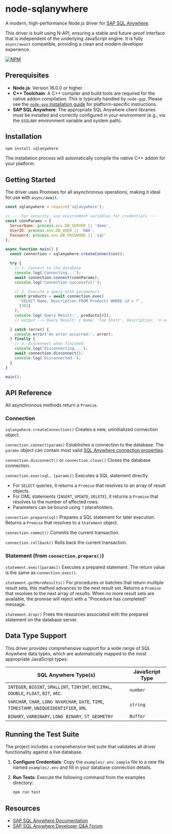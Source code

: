 # node-sqlanywhere

A modern, high-performance Node.js driver for [SAP SQL Anywhere](https://www.sap.com/products/sql-anywhere.html).

This driver is built using N-API, ensuring a stable and future-proof interface that is independent of the underlying JavaScript engine. It is fully `async/await` compatible, providing a clean and modern developer experience.

[![NPM](https://nodei.co/npm/sqlanywhere.png?compact=true)](https://nodei.co/npm/sqlanywhere/)

## Prerequisites

* **Node.js**: Version 16.0.0 or higher.
* **C++ Toolchain**: A C++ compiler and build tools are required for the native addon compilation. This is typically handled by `node-gyp`. Please see the [`node-gyp` installation guide](https://github.com/nodejs/node-gyp#installation) for platform-specific instructions.
* **SAP SQL Anywhere**: The appropriate SQL Anywhere client libraries must be installed and correctly configured in your environment (e.g., via the `$SQLANY` environment variable and system path).

## Installation

```sh
npm install sqlanywhere
```

The installation process will automatically compile the native C++ addon for your platform.

## Getting Started

The driver uses Promises for all asynchronous operations, making it ideal for use with `async/await`.

```javascript
const sqlanywhere = require('sqlanywhere');

// --- For security, use environment variables for credentials ---
const connParams = {
  ServerName: process.env.DB_SERVER || 'demo',
  UserID: process.env.DB_USER || 'DBA',
  Password: process.env.DB_PASSWORD || 'sql'
};

async function main() {
  const connection = sqlanywhere.createConnection();

  try {
    // 1. Connect to the database
    console.log('Connecting...');
    await connection.connect(connParams);
    console.log('Connection successful!');

    // 2. Execute a query with parameters
    const products = await connection.exec(
      'SELECT Name, Description FROM Products WHERE id = ?',
      [301]
    );
    console.log('Query Result:', products[0]);
    // output --> Query Result: { Name: 'Tee Shirt', Description: 'V-neck' }

  } catch (error) {
    console.error('An error occurred:', error);
  } finally {
    // 3. Disconnect when finished
    console.log('Disconnecting...');
    await connection.disconnect();
    console.log('Disconnected.');
  }
}

main();
```

## API Reference

All asynchronous methods return a `Promise`.

### Connection

`sqlanywhere.createConnection()`
Creates a new, uninitialized connection object.

`connection.connect(params)`
Establishes a connection to the database. The `params` object can contain most valid [SQL Anywhere connection properties](https://www.google.com/search?q=http://dcx.sap.com/index.html%23sa160/en/dbadmin/da-conparm.html).

`connection.disconnect()` or `connection.close()`
Closes the database connection.

`connection.exec(sql, [params])`
Executes a SQL statement directly.

* For `SELECT` queries, it returns a `Promise` that resolves to an array of result objects.
* For DML statements (`INSERT`, `UPDATE`, `DELETE`), it returns a `Promise` that resolves to the number of affected rows.
* Parameters can be bound using `?` placeholders.

`connection.prepare(sql)`
Prepares a SQL statement for later execution. Returns a `Promise` that resolves to a `Statement` object.

`connection.commit()`
Commits the current transaction.

`connection.rollback()`
Rolls back the current transaction.

### Statement (from `connection.prepare()`)

`statement.exec([params])`
Executes a prepared statement. The return value is the same as `connection.exec()`.

`statement.getMoreResults()`
For procedures or batches that return multiple result sets, this method advances to the next result set. Returns a `Promise` that resolves to the next array of results. When no more result sets are available, the promise will reject with a "Procedure has completed" message.

`statement.drop()`
Frees the resources associated with the prepared statement on the database server.

## Data Type Support

This driver provides comprehensive support for a wide range of SQL Anywhere data types, which are automatically mapped to the most appropriate JavaScript types:

| SQL Anywhere Type(s)                                                                       | JavaScript Type                               |
| ------------------------------------------------------------------------------------------ | --------------------------------------------- |
| `INTEGER`, `BIGINT`, `SMALLINT`, `TINYINT`, `DECIMAL`, `DOUBLE`, `FLOAT`, `BIT`, etc.       | `number`                                      |
| `VARCHAR`, `CHAR`, `LONG NVARCHAR`, `DATE`, `TIME`, `TIMESTAMP`, `UNIQUEIDENTIFIER`, `XML` | `string`                                      |
| `BINARY`, `VARBINARY`, `LONG BINARY`, `ST_GEOMETRY`                                        | `Buffer`                                      |

## Running the Test Suite

The project includes a comprehensive test suite that validates all driver functionality against a live database.

1. **Configure Credentials**: Copy the `examples/.env.sample` file to a new file named `examples/.env` and fill in your database connection details.

2. **Run Tests**: Execute the following command from the examples directory:

    ```sh
    npm run test
    ```

## Resources

* [SAP SQL Anywhere Documentation](http://dcx.sap.com/)
* [SAP SQL Anywhere Developer Q\&A Forum](http://sqlanywhere-forum.sap.com/)

<!-- end list -->